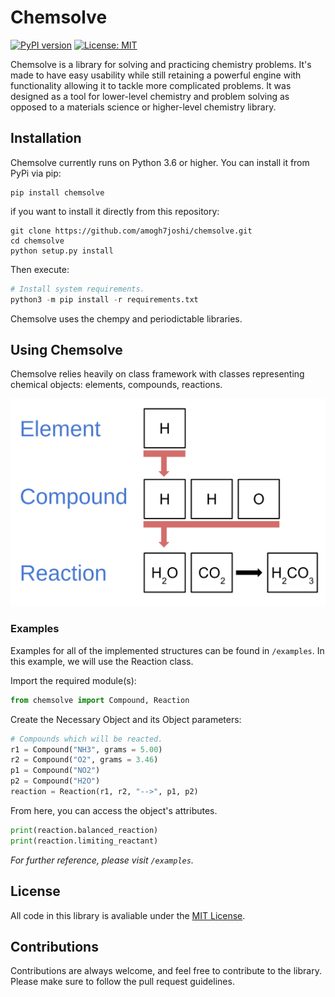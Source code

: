 # Chemsolve

[![PyPI version](https://badge.fury.io/py/chemsolve.svg)](https://badge.fury.io/py/chemsolve)
[![License: MIT](https://img.shields.io/badge/License-MIT-yellow.svg)](https://opensource.org/licenses/MIT)

Chemsolve is a library for solving and practicing chemistry problems.
It's made to have easy usability while still retaining a powerful engine
with functionality allowing it to tackle more complicated problems. It was 
designed as a tool for lower-level chemistry and problem solving as opposed 
to a materials science or higher-level chemistry library. 

## Installation

Chemsolve currently runs on Python 3.6 or higher. You can install it from PyPi via pip:

```shell script
pip install chemsolve
```

if you want to install it directly from this repository:
```shell script
git clone https://github.com/amogh7joshi/chemsolve.git
cd chemsolve
python setup.py install
```

Then execute:
```python
# Install system requirements.
python3 -m pip install -r requirements.txt 
```

Chemsolve uses the chempy and periodictable libraries.
## Using Chemsolve

Chemsolve relies heavily on class framework with classes representing chemical objects: elements, compounds, reactions.

![Classes | 50%](images/objects.png)

### Examples

Examples for all of the implemented structures can be found in `/examples`.
In this example, we will use the Reaction class.

Import the required module(s):

```python
from chemsolve import Compound, Reaction
```
Create the Necessary Object and its Object parameters:

```python
# Compounds which will be reacted.
r1 = Compound("NH3", grams = 5.00)
r2 = Compound("O2", grams = 3.46)
p1 = Compound("NO2")
p2 = Compound("H2O")
reaction = Reaction(r1, r2, "-->", p1, p2)
```

From here, you can access the object's attributes.

```python
print(reaction.balanced_reaction)
print(reaction.limiting_reactant)
```

*For further reference, please visit `/examples`.*

## License

All code in this library is avaliable under the [MIT License](../blob/master/LICENSE).

## Contributions

Contributions are always welcome, and feel free to contribute to the library. 
Please make sure to follow the pull request guidelines.




